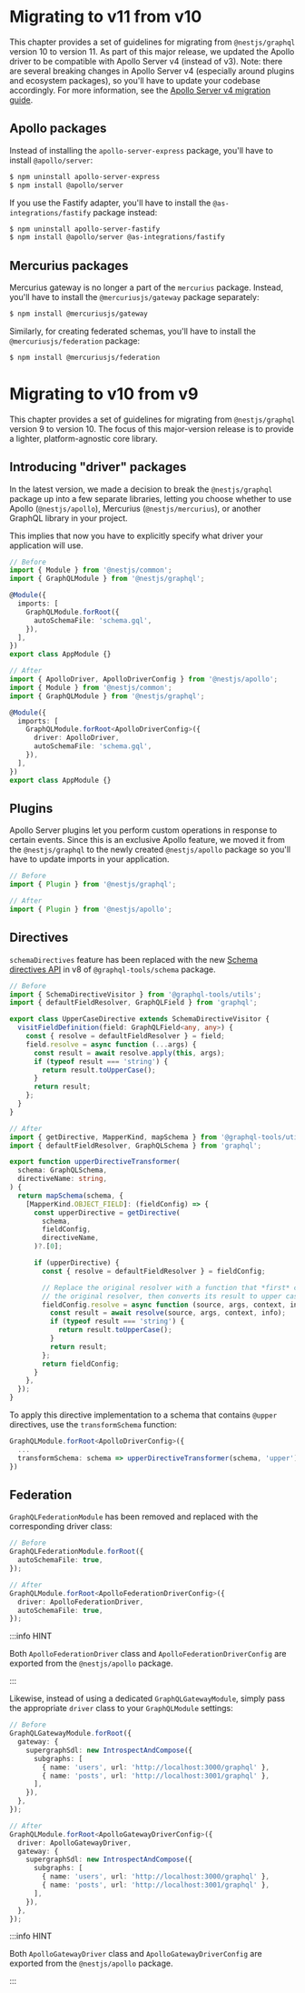 # Migrating to v11 from v10

This chapter provides a set of guidelines for migrating from `@nestjs/graphql` version 10 to version 11. As part of this major release, we updated the Apollo driver to be compatible with Apollo Server v4 (instead of v3). Note: there are several breaking changes in Apollo Server v4 (especially around plugins and ecosystem packages), so you'll have to update your codebase accordingly. For more information, see the [Apollo Server v4 migration guide](https://www.apollographql.com/docs/apollo-server/migration/).

## Apollo packages

Instead of installing the `apollo-server-express` package, you'll have to install `@apollo/server`:

```bash
$ npm uninstall apollo-server-express
$ npm install @apollo/server
```

If you use the Fastify adapter, you'll have to install the `@as-integrations/fastify` package instead:

```bash
$ npm uninstall apollo-server-fastify
$ npm install @apollo/server @as-integrations/fastify
```

## Mercurius packages

Mercurius gateway is no longer a part of the `mercurius` package. Instead, you'll have to install the `@mercuriusjs/gateway` package separately:

```bash
$ npm install @mercuriusjs/gateway
```

Similarly, for creating federated schemas, you'll have to install the `@mercuriusjs/federation` package:

```bash
$ npm install @mercuriusjs/federation
```

# Migrating to v10 from v9

This chapter provides a set of guidelines for migrating from `@nestjs/graphql` version 9 to version 10. The focus of this major-version release is to provide a lighter, platform-agnostic core library.

## Introducing "driver" packages

In the latest version, we made a decision to break the `@nestjs/graphql` package up into a few separate libraries, letting you choose whether to use Apollo (`@nestjs/apollo`), Mercurius (`@nestjs/mercurius`), or another GraphQL library in your project.

This implies that now you have to explicitly specify what driver your application will use.

```ts
// Before
import { Module } from '@nestjs/common';
import { GraphQLModule } from '@nestjs/graphql';

@Module({
  imports: [
    GraphQLModule.forRoot({
      autoSchemaFile: 'schema.gql',
    }),
  ],
})
export class AppModule {}

// After
import { ApolloDriver, ApolloDriverConfig } from '@nestjs/apollo';
import { Module } from '@nestjs/common';
import { GraphQLModule } from '@nestjs/graphql';

@Module({
  imports: [
    GraphQLModule.forRoot<ApolloDriverConfig>({
      driver: ApolloDriver,
      autoSchemaFile: 'schema.gql',
    }),
  ],
})
export class AppModule {}
```

## Plugins

Apollo Server plugins let you perform custom operations in response to certain events. Since this is an exclusive Apollo feature, we moved it from the `@nestjs/graphql` to the newly created `@nestjs/apollo` package so you'll have to update imports in your application.

```ts
// Before
import { Plugin } from '@nestjs/graphql';

// After
import { Plugin } from '@nestjs/apollo';
```

## Directives

`schemaDirectives` feature has been replaced with the new [Schema directives API](https://www.graphql-tools.com/docs/schema-directives) in v8 of `@graphql-tools/schema` package.

```ts
// Before
import { SchemaDirectiveVisitor } from '@graphql-tools/utils';
import { defaultFieldResolver, GraphQLField } from 'graphql';

export class UpperCaseDirective extends SchemaDirectiveVisitor {
  visitFieldDefinition(field: GraphQLField<any, any>) {
    const { resolve = defaultFieldResolver } = field;
    field.resolve = async function (...args) {
      const result = await resolve.apply(this, args);
      if (typeof result === 'string') {
        return result.toUpperCase();
      }
      return result;
    };
  }
}

// After
import { getDirective, MapperKind, mapSchema } from '@graphql-tools/utils';
import { defaultFieldResolver, GraphQLSchema } from 'graphql';

export function upperDirectiveTransformer(
  schema: GraphQLSchema,
  directiveName: string,
) {
  return mapSchema(schema, {
    [MapperKind.OBJECT_FIELD]: (fieldConfig) => {
      const upperDirective = getDirective(
        schema,
        fieldConfig,
        directiveName,
      )?.[0];

      if (upperDirective) {
        const { resolve = defaultFieldResolver } = fieldConfig;

        // Replace the original resolver with a function that *first* calls
        // the original resolver, then converts its result to upper case
        fieldConfig.resolve = async function (source, args, context, info) {
          const result = await resolve(source, args, context, info);
          if (typeof result === 'string') {
            return result.toUpperCase();
          }
          return result;
        };
        return fieldConfig;
      }
    },
  });
}
```

To apply this directive implementation to a schema that contains `@upper` directives, use the `transformSchema` function:

```ts
GraphQLModule.forRoot<ApolloDriverConfig>({
  ...
  transformSchema: schema => upperDirectiveTransformer(schema, 'upper'),
})
```

## Federation

`GraphQLFederationModule` has been removed and replaced with the corresponding driver class:

```ts
// Before
GraphQLFederationModule.forRoot({
  autoSchemaFile: true,
});

// After
GraphQLModule.forRoot<ApolloFederationDriverConfig>({
  driver: ApolloFederationDriver,
  autoSchemaFile: true,
});
```

:::info HINT

Both `ApolloFederationDriver` class and `ApolloFederationDriverConfig` are exported from the `@nestjs/apollo` package.

:::

Likewise, instead of using a dedicated `GraphQLGatewayModule`, simply pass the appropriate `driver` class to your `GraphQLModule` settings:

```ts
// Before
GraphQLGatewayModule.forRoot({
  gateway: {
    supergraphSdl: new IntrospectAndCompose({
      subgraphs: [
        { name: 'users', url: 'http://localhost:3000/graphql' },
        { name: 'posts', url: 'http://localhost:3001/graphql' },
      ],
    }),
  },
});

// After
GraphQLModule.forRoot<ApolloGatewayDriverConfig>({
  driver: ApolloGatewayDriver,
  gateway: {
    supergraphSdl: new IntrospectAndCompose({
      subgraphs: [
        { name: 'users', url: 'http://localhost:3000/graphql' },
        { name: 'posts', url: 'http://localhost:3001/graphql' },
      ],
    }),
  },
});
```

:::info HINT

Both `ApolloGatewayDriver` class and `ApolloGatewayDriverConfig` are exported from the `@nestjs/apollo` package.

:::
